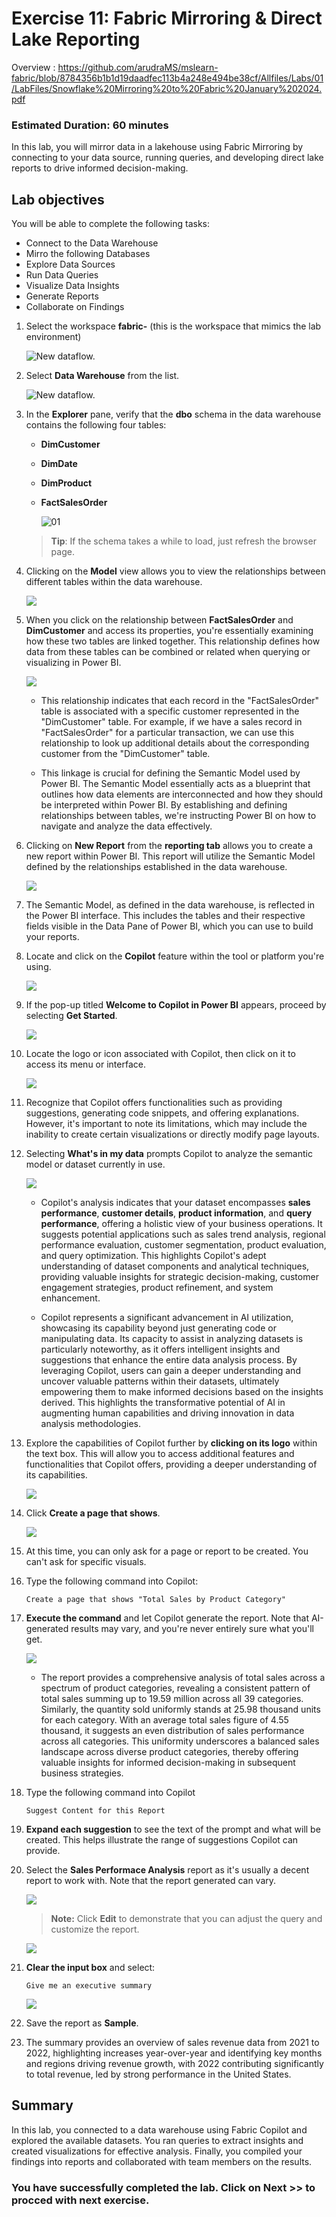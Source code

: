 # Exercise 11: Fabric Mirroring & Direct Lake Reporting
Overview : https://github.com/arudraMS/mslearn-fabric/blob/8784356b1b1d19daadfec113b4a248e494be38cf/Allfiles/Labs/01/LabFiles/Snowflake%20Mirroring%20to%20Fabric%20January%202024.pdf
### Estimated Duration: 60 minutes

In this lab, you will mirror data in a lakehouse using Fabric Mirroring  by connecting to your data source, running queries, and developing direct lake reports to drive informed decision-making.

## Lab objectives

You will be able to complete the following tasks:

- Connect to the Data Warehouse  
- Mirro the following Databases
- Explore Data Sources  
- Run Data Queries  
- Visualize Data Insights  
- Generate Reports  
- Collaborate on Findings  

1. Select the workspace **fabric-<inject key="DeploymentID" enableCopy="false"/>** (this is the workspace that mimics the lab environment)

   ![New dataflow.](./Images/26.png)
 
1. Select **Data Warehouse<inject key="DeploymentID" enableCopy="false"/>** from the list.

   ![New dataflow.](./Images/33.png)

1. In the **Explorer** pane, verify that the **dbo** schema in the data warehouse contains the following four tables:
   
    - **DimCustomer**

    - **DimDate**

    - **DimProduct**

    - **FactSalesOrder**

      ![01](./Images/02/Pg4-T2-S9.png)  

    > **Tip**: If the schema takes a while to load, just refresh the browser page.
 
1. Clicking on the **Model** view allows you to view the relationships between different tables within the data warehouse.

    ![](./Images/pg-8.png)

1. When you click on the relationship between **FactSalesOrder** and **DimCustomer** and access its properties, you're essentially examining how these two tables are linked together. This relationship defines how data from these tables can be combined or related when querying or visualizing in Power BI.

     ![](./Images/10.png)

    - This relationship indicates that each record in the "FactSalesOrder" table is associated with a specific customer represented in the "DimCustomer" table. For example, if we have a sales record in "FactSalesOrder" for a particular transaction, we can use this relationship to look up additional details about the corresponding customer from the "DimCustomer" table.

    - This linkage is crucial for defining the Semantic Model used by Power BI. The Semantic Model essentially acts as a blueprint that outlines how data elements are interconnected and how they should be interpreted within Power BI. By establishing and defining relationships between tables, we're instructing Power BI on how to navigate and analyze the data effectively.
 
1. Clicking on **New Report** from the **reporting tab** allows you to create a new report within Power BI. This report will utilize the Semantic Model defined by the relationships established in the data warehouse.
 
   ![](./Images/pg-08-1.png)

1. The Semantic Model, as defined in the data warehouse, is reflected in the Power BI interface. This includes the tables and their respective fields visible in the Data Pane of Power BI, which you can use to build your reports.

1. Locate and click on the **Copilot** feature within the tool or platform you're using.

   ![](./Images/13.png)

1. If the pop-up titled **Welcome to Copilot in Power BI** appears, proceed by selecting **Get Started**.

   ![](./Images/14.png)

1. Locate the logo or icon associated with Copilot, then click on it to access its menu or interface.

   ![](./Images/15.png)

1. Recognize that Copilot offers functionalities such as providing suggestions, generating code snippets, and offering explanations. However, it's important to note its limitations, which may include the inability to create certain visualizations or directly modify page layouts.

1. Selecting **What's in my data** prompts Copilot to analyze the semantic model or dataset currently in use.

   ![](./Images/16.png)

   - Copilot's analysis indicates that your dataset encompasses **sales performance**, **customer details**, **product information**, and **query performance**, offering a holistic view of your business operations. It suggests potential applications such as sales trend analysis, regional performance evaluation, customer segmentation, product evaluation, and query optimization. This highlights Copilot's adept understanding of dataset components and analytical techniques, providing valuable insights for strategic decision-making, customer engagement strategies, product refinement, and system enhancement.
    
   - Copilot represents a significant advancement in AI utilization, showcasing its capability beyond just generating code or manipulating data. Its capacity to assist in analyzing datasets is particularly noteworthy, as it offers intelligent insights and suggestions that enhance the entire data analysis process. By leveraging Copilot, users can gain a deeper understanding and uncover valuable patterns within their datasets, ultimately empowering them to make informed decisions based on the insights derived. This highlights the transformative potential of AI in augmenting human capabilities and driving innovation in data analysis methodologies.
 
1. Explore the capabilities of Copilot further by **clicking on its logo** within the text box. This will allow you to access additional features and functionalities that Copilot offers, providing a deeper understanding of its capabilities.
  
   ![](./Images/24.png)

1. Click **Create a page that shows**.

    ![](./Images/17.png)
   
1. At this time, you can only ask for a page or report to be created. You can't ask for specific visuals.
 
1. Type the following command into Copilot:
  
    ```
    Create a page that shows "Total Sales by Product Category"
    ```
 
1. **Execute the command** and let Copilot generate the report. Note that AI-generated results may vary, and you're never entirely sure what you'll get.

    ![](./Images/18.png)

   - The report provides a comprehensive analysis of total sales across a spectrum of product categories, revealing a consistent pattern of total sales summing up to 19.59 million across all 39 categories. Similarly, the quantity sold uniformly stands at 25.98 thousand units for each category. With an average total sales figure of 4.55 thousand, it suggests an even distribution of sales performance across all categories. This uniformity underscores a balanced sales landscape across diverse product categories, thereby offering valuable insights for informed decision-making in subsequent business strategies.
   
1. Type the following command into Copilot

    ```
    Suggest Content for this Report
    ```
 
1. **Expand each suggestion** to see the text of the prompt and what will be created. This helps illustrate the range of suggestions Copilot can provide.
 
1. Select the **Sales Performace Analysis** report as it's usually a decent report to work with. Note that the report generated can vary.
 
   ![](./Images/22.png)
  
    >**Note:** Click **Edit** to demonstrate that you can adjust the query and customize the report.

   ![](./Images/21.png)

1. **Clear the input box** and select:

    ```
    Give me an executive summary
    ```
    ![](./Images/23.png)

1. Save the report as **Sample**.

1. The summary provides an overview of sales revenue data from 2021 to 2022, highlighting increases year-over-year and identifying key months and regions driving revenue growth, with 2022 contributing significantly to total revenue, led by strong performance in the United States.

## Summary

In this lab, you connected to a data warehouse using Fabric Copilot and explored the available datasets. You ran queries to extract insights and created visualizations for effective analysis. Finally, you compiled your findings into reports and collaborated with team members on the results.

### You have successfully completed the lab. Click on Next >> to procced with next exercise.

